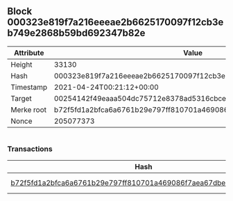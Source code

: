 ## Block 000323e819f7a216eeeae2b6625170097f12cb3eb749e2868b59bd692347b82e

Attribute | Value
--- | ---
Height | 33130
Hash | 000323e819f7a216eeeae2b6625170097f12cb3eb749e2868b59bd692347b82e
Timestamp | 2021-04-24T00:21:12+00:00
Target | 00254142f49eaaa504dc75712e8378ad5316cbcead634704b3734b6271167cc4
Merke root | b72f5fd1a2bfca6a6761b29e797ff810701a469086f7aea67dbe3f6c458a1851
Nonce | 205077373

```

```

### Transactions

Hash | Amount
--- | ---
[b72f5fd1a2bfca6a6761b29e797ff810701a469086f7aea67dbe3f6c458a1851](b72f5fd1a2bfca6a6761b29e797ff810701a469086f7aea67dbe3f6c458a1851.md) | 10.00000000 SKEPTI 
